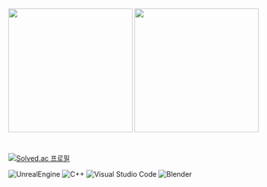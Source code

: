 #
<p>
  <img height="250em" src="https://github-readme-stats.vercel.app/api?username=kwhproject&show_icons=true&theme=radical">
  <img height="250em" src="https://github-readme-stats.vercel.app/api/top-langs/?username=kwhproject&show_icons=true&theme=radical">
</p>

#

[![Solved.ac 프로필](http://mazassumnida.wtf/api/v2/generate_badge?boj=kwhproject)](https://solved.ac/kwhproject)

![UnrealEngine](https://img.shields.io/badge/Unreal%20Engine-ffffff.svg?&style=for-the-badge&logo=UnrealEngine&logoColor=black)
![C++](https://img.shields.io/badge/C++-00599C.svg?&style=for-the-badge&logo=CPLUSPLUS&logoColor=black)
![Visual Studio Code](https://img.shields.io/badge/Visual%20Studio%20Code-007ACC.svg?&style=for-the-badge&logo=Visual%20Studio%20Code&logoColor=white)
![Blender](https://img.shields.io/badge/Blender-E87D0D.svg?&style=for-the-badge&logo=BLENDER&logoColor=black)

<!--
**kwhproject/kwhproject** is a ✨ _special_ ✨ repository because its `README.md` (this file) appears on your GitHub profile.

Here are some ideas to get you started:

- 🔭 I’m currently working on ...
- 🌱 I’m currently learning ...
- 👯 I’m looking to collaborate on ...
- 🤔 I’m looking for help with ...
- 💬 Ask me about ...
- 📫 How to reach me: ...
- 😄 Pronouns: ...
- ⚡ Fun fact: ...
-->
